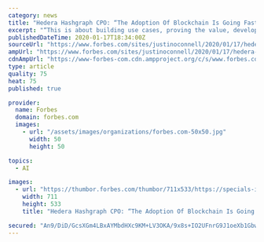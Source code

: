 ```yaml
---
category: news
title: "Hedera Hashgraph CPO: “The Adoption Of Blockchain Is Going Faster Than I’ve Seen In IoT And AI”"
excerpt: "“This is about building use cases, proving the value, developing, and technology, deploying on a POC, and so forth,” said Lionel Chocron, CPO of Hedera Hashgraph."
publishedDateTime: 2020-01-17T18:34:00Z
sourceUrl: "https://www.forbes.com/sites/justinoconnell/2020/01/17/hedera-hashgraph-cpo-the-adoption-of-blockchain-is-going-faster-than-ive-seen-in-iot-and-ai/"
ampUrl: "https://www.forbes.com/sites/justinoconnell/2020/01/17/hedera-hashgraph-cpo-the-adoption-of-blockchain-is-going-faster-than-ive-seen-in-iot-and-ai/amp/"
cdnAmpUrl: "https://www-forbes-com.cdn.ampproject.org/c/s/www.forbes.com/sites/justinoconnell/2020/01/17/hedera-hashgraph-cpo-the-adoption-of-blockchain-is-going-faster-than-ive-seen-in-iot-and-ai/amp/"
type: article
quality: 75
heat: 75
published: true

provider:
  name: Forbes
  domain: forbes.com
  images:
    - url: "/assets/images/organizations/forbes.com-50x50.jpg"
      width: 50
      height: 50

topics:
  - AI

images:
  - url: "https://thumbor.forbes.com/thumbor/711x533/https://specials-images.forbesimg.com/imageserve/5e21f534a854780006e8c6b8/960x0.jpg?fit=scale"
    width: 711
    height: 533
    title: "Hedera Hashgraph CPO: “The Adoption Of Blockchain Is Going Faster Than I’ve Seen In IoT And AI”"

secured: "An9/DiD/GcsXGm4LBxAYMbdHXc9KM+LV3OKA/9x8s+IO2UFnrG9J1oeXb1Gbw4vSYuvW9WjMF5E5/1ta92+Uscp7woPjDDsvlelpwfeeHfWTulhqiXQPzcL6tkC8ErBjUeoxC+O7xvi+VEcKYI5JtE0gDvoV4YlUFITtrMaf35C//hBvfTnxpComMCxwGjLBPjBnIaZYADemTno8OqRtCttIKcFsLGC0yfgb8YQ7KzVkWefgsDLFwCq2QXU0IZmUJivP2rSwgMt6sSOh3IA7pfSaKsMu1cACza6axb+1TE2/B+eDZxhzSBaHoXQ5BRa73Dkjb0cNL3sDbN4TEByPqRJJrqL4FGxSqPnZxMBBVj3QWJBi1cojd77OPLqM8xftBfmiQpvKVWSWJ+U/t110zZlH2EFMkELLD+6Iga19cAtD+tDojAgqoL01iEnoCLum87d3ZftUI5DRkKr4ml7E9A==;rUQOOCqox52e9Y5/OIRMLw=="
---
```


